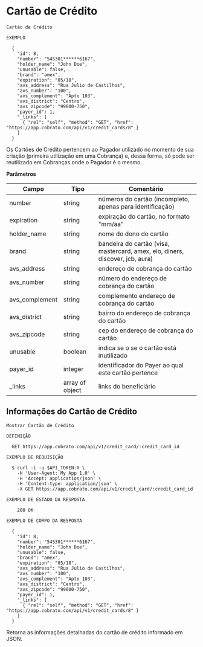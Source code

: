 # Cartão de Crédito

```shell
Cartão de Crédito

EXEMPLO

  {
    "id": 8,
    "number": "545301******6167",
    "holder_name": "John Doe",
    "unusable": false,
    "brand": "amex",
    "expiration": "05/18",
    "avs_address": "Rua Julio de Castilhos",
    "avs_number": "100",
    "avs_complement": "Apto 103",
    "avs_district": "Centro",
    "avs_zipcode": "99000-750",
    "payer_id": 1,
    "_links": [
      { "rel": "self", "method": "GET", "href": "https://app.cobrato.com/api/v1/credit_cards/8" }
    ]
  }
```

Os Cartões de Crédito pertencem ao Pagador utilizado no momento de sua criação (primeira utilização em uma Cobrança) e, dessa forma, só pode ser reutilizado em Cobranças onde o Pagador é o mesmo.

**Parâmetros**

| Campo          | Tipo            | Comentário                                                                    |
|----------------|-----------------|-------------------------------------------------------------------------------|
| number         | string          | números do cartão (incompleto, apenas para identificação)                     |
| expiration     | string          | expiração do cartão, no formato "mm/aa"                                       |
| holder_name    | string          | nome do dono do cartão                                                        |
| brand          | string          | bandeira do cartão (visa, mastercard, amex, elo, diners, discover, jcb, aura) |
| avs_address    | string          | endereço de cobrança do cartão                                                |
| avs_number     | string          | número do endereço de cobrança do cartão                                      |
| avs_complement | string          | complemento endereço de cobrança do cartão                                    |
| avs_district   | string          | bairro do endereço de cobrança do cartão                                      |
| avs_zipcode    | string          | cep do endereço de cobrança do cartão                                         |
| unusable       | boolean         | indica se o se o cartão está inutilizado                                      |
| payer_id       | integer         | identificador do Payer ao qual este cartão pertence                           |
| _links         | array of object | links do beneficiário                                                         |

## Informações do Cartão de Crédito

```shell
Mostrar Cartão de Crédito

DEFINIÇÃO

  GET https://app.cobrato.com/api/v1/credit_card/:credit_card_id

EXEMPLO DE REQUISIÇÃO

  $ curl -i -u $API_TOKEN:X \
    -H 'User-Agent: My App 1.0' \
    -H 'Accept: application/json' \
    -H 'Content-type: application/json' \
    -X GET https://app.cobrato.com/api/v1/credit_card/:credit_card_id

EXEMPLO DE ESTADO DA RESPOSTA

    200 OK

EXEMPLO DE CORPO DA RESPOSTA

  {
    "id": 8,
    "number": "545301******6167",
    "holder_name": "John Doe",
    "unusable": false,
    "brand": "amex",
    "expiration": "05/18",
    "avs_address": "Rua Julio de Castilhos",
    "avs_number": "100",
    "avs_complement": "Apto 103",
    "avs_district": "Centro",
    "avs_zipcode": "99000-750",
    "payer_id": 1,
    "_links": [
      { "rel": "self", "method": "GET", "href": "https://app.cobrato.com/api/v1/credit_cards/8" }
    ]
  }
```

Retorna as informações detalhadas do cartão de crédito informado em JSON.
